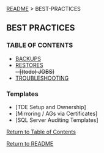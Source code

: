 [README](/Repository/Blob/00aeb933-08e0-466e-a815-db20aa979639?encodedPath=README.md) > BEST-PRACTICES


## BEST PRACTICES <a name="table-of-contents"></a>


### TABLE OF CONTENTS
- [BACKUPS](/Repository/Blob/00aeb933-08e0-466e-a815-db20aa979639?encodedPath=Documentation%2Fbest-practices%2FBACKUPS.md)
- [RESTORES](/Repository/Blob/00aeb933-08e0-466e-a815-db20aa979639?encodedPath=Documentation%2Fbest-practices%2FRESTORES.md)  
~~- [(todo) JOBS]~~
- [TROUBLESHOOTING](/Repository/Blob/00aeb933-08e0-466e-a815-db20aa979639?encodedPath=Documentation%2Fbest-practices%2FTROUBLESHOOTING.md)


### Templates 
- [TDE Setup and Ownership]
- [Mirroring / AGs via Certificates]
- [SQL Server Auditing Templates]

<div class="stub">

[make sure that HA docs/links have a reference to these two sites/doc-sources: 

    - [SQL Server Biz Continuity](https://docs.microsoft.com/en-us/sql/database-engine/sql-server-business-continuity-dr?view=sql-server-2017)
    
    - [Windows Server Failover Clustering DOCS](https://docs.microsoft.com/en-us/windows-server/failover-clustering/failover-clustering-overview)

]</div>

<div class="stub">
[NOTE TO SELF: this'll just be a ... 'TOC' page ... as in, it'll have: a) a brief overview of why best practices are important... then... it'll b) have a link to each of the various best-practices that I've defined so far (jobs creation(not created yet - but reallllllly needed), BACKUPS, RESTORES, TDE, AUDITS, etc... )]

[NOTE TO SELF: In addition to all best-practices docs/details that I've also defined, I need a 'Worst Practices' page - or a "Don't do this page" - similar to the following: 
https://wiki.postgresql.org/wiki/Don%27t_Do_This ]


[NOTE TO SELF: I need to drop in some detailed (i.e., best practices) info on how to create SQL Server Agent Jobs. Specifically: why (to automate stuff) - and why S4 uses them (because they;re powerful and solid), how (owners, naming, categories, scheduling, steps and handling... (and advanced options/recommendations) and ... ALERTS/NOTIFICATIONS...  and so on. ARGUABLY, I _MIGHT_ want to document the absolute hell out of agent jobs on definitivesql.com ... ]
</div>



[Return to Table of Contents](#table-of-contents)

[Return to README](/Repository/Blob/00aeb933-08e0-466e-a815-db20aa979639?encodedPath=README.md)

<style>
    div.stub { display: none; }
</style>

